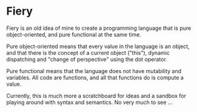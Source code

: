 # Fiery

Fiery is an old idea of mine to create a programming language that is
pure object-oriented, and pure functional at the same time.

Pure object-oriented means that every value in the language is an
object, and that there is the concept of a current object ("this"),
dynamic dispatching and "change of perspective" using the dot
operator.

Pure functional means that the language does not have mutability and
variables. All code are functions, and all that functions do is
compute a value.

Currently, this is much more a scratchboard for ideas and a sandbox
for playing around with syntax and semantics. No very much to see ...
